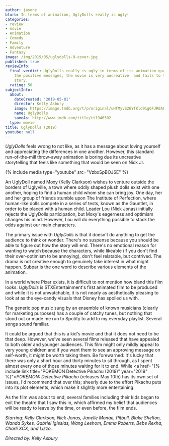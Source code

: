 ```yaml
---
author: jasone
blurb: In terms of animation, UglyDolls really is ugly!
categories:
- review
- movie
- Animation
- Comedy
- Family
- Adventure
- Fantasy
image: /img/2019/05/uglydolls-0-cover.jpg
published: true
reviewInfo:
  final-verdict: UglyDolls really is ugly in terms of its animation quality and despite
    the positive messages, the movie is very uncreative  and fails to tell an engaging
    story.
  rating: 50
subjectInfo:
  about:
    dateCreated: '2019-05-01'
    director: Kelly Asbury
    image: https://image.tmdb.org/t/p/original/uHTMyvS26YfKld91gGFJR6ALPnf.jpg
    name: UglyDolls
    sameAs: http://www.imdb.com/title/tt1946502
  type: movie
title: UglyDolls (2019)
youtube: null
---
```


*UglyDolls* feels wrong to not like, as it has a message about loving yourself and appreciating the differences in one another. However, this standard run-of-the-mill throw-away animation is boring due its uncreative storytelling that feels like something that would be seen on Nick Jr.

{% include media type="youtube" src="VzbxSpBOJ6E" %}

An UglyDoll named Moxy (Kelly Clarkson) wishes to venture outside the borders of Uglyville, a town where oddly shaped plush dolls exist with one another, hoping to find a human child whom she can bring joy. One day, her and her group of friends stumble upon The Institute of Perfection, where human-like dolls compete in a series of tests, known as the Gauntlet, in order to be placed with a human child. Leader Lou (Nick Jonas) initially rejects the UglyDolls participation, but Moxy's eagerness and optimism changes his mind. However, Lou will do everything possible to stack the odds against our main characters.

The primary issue with *UglyDolls* is that it doesn't do anything to get the audience to think or wonder. There's no suspense because you should be able to figure out how the story will end. There's no emotional reason for wanting to watch because the characters, while likeable (if you don't find their over-optimism to be annoying), don't feel relatable, but contrived. The drama is not creative enough to genuinely take interest in what might happen. Subpar is the one word to describe various elements of the animation.

In a world where Pixar exists, it is difficult to not mention how bland this film looks. *UglyDolls* is STXEntertainment's first animated film to be produced and while it is not unwatchable, it is not nearly as aesthetically pleasing to look at as the eye-candy visuals that Disney has spoiled us with. 

The generic pop music sung by an ensemble of known musicians (clearly for marketing purposes) has a couple of catchy tunes, but nothing that stood out or made me run to Spotify to add to my everyday playlist. Several songs sound familiar.

It could be argued that this is a kid's movie and that it does not need to be that deep. However, we've seen several films released that have appealed to both older and younger audiences. This film might only mildly appeal to very young children and if you want them to see an approving message on self-worth, it might be worth taking them. Be forewarned: It's lucky that there was only a short hour and thirty minutes to sit through, as I spent almost every one of those minutes waiting for it to end. While <a href="{% include link title="POKÉMON Detective Pikachu (2019)" year="2019" %}">*POKÉMON: Detective Pikachu*</a> (releases May 10th) has its own set of issues, I'd recommend that over this; sheerly due to the effort Pikachu puts into its plot elements, which make it slightly more entertaining.

As the film was about to end, several families including their kids began to exit the theatre that I saw this in, which affirmed my belief that audiences will be ready to leave by the time, or even before, the film ends. 

<i>Starring: Kelly Clarkson, Nick Jonas, Janelle Monáe, Pitbull, Blake Shelton, Wanda Sykes, Gabriel Iglesias, Wang Leehom, Emma Roberts, Bebe Rexha, Charli XCX, and Lizzo.</i>

<i>Directed by: Kelly Asbury</i>